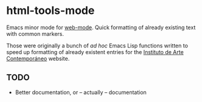 # html-tools-mode
Emacs minor mode for [web-mode](https://github.com/fxbois/web-mode).
Quick formatting of already existing text with common markers.

Those were originally a bunch of *ad hoc* Emacs Lisp functions written to speed up formatting of already existent entries for the [Instituto de Arte Contemporáneo](http://iac.org.es) website.


## TODO
* Better documentation, or – actually – documentation
